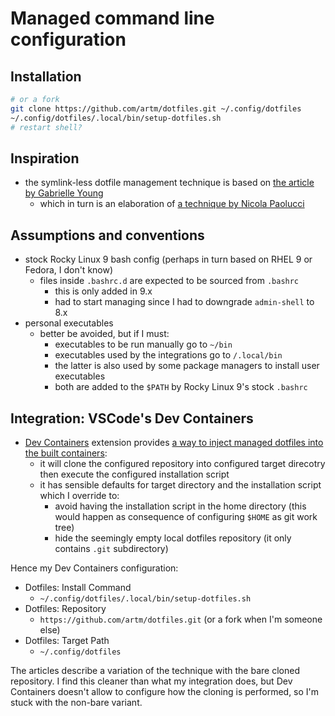 # Managed command line configuration

## Installation

```bash
# or a fork
git clone https://github.com/artm/dotfiles.git ~/.config/dotfiles
~/.config/dotfiles/.local/bin/setup-dotfiles.sh
# restart shell?
```

## Inspiration

- the symlink-less dotfile management technique is based on [the article by
  Gabrielle Young][1]
  - which in turn is an elaboration of [a technique by Nicola Paolucci][2]

## Assumptions and conventions

- stock Rocky Linux 9 bash config (perhaps in turn based on RHEL 9 or Fedora, I
  don't know)
  - files inside `.bashrc.d` are expected to be sourced from `.bashrc`
    - this is only added in 9.x
    - had to start managing since I had to downgrade `admin-shell` to 8.x
- personal executables
  - better be avoided, but if I must:
    - executables to be run manually go to `~/bin`
    - executables used by the integrations go to `/.local/bin`
    - the latter is also used by some package managers to install user
      executables
    - both are added to the `$PATH` by Rocky Linux 9's stock `.bashrc`

## Integration: VSCode's Dev Containers

- [Dev Containers][3] extension provides [a way to inject managed dotfiles into
  the built containers][4]:
  - it will clone the configured repository into configured target direcotry
    then execute the configured installation script
  - it has sensible defaults for target directory and the installation script
    which I override to:
      - avoid having the installation script in the home directory (this would
        happen as consequence of configuring `$HOME` as git work tree)
      - hide the seemingly empty local dotfiles repository (it only contains
        `.git` subdirectory)

Hence my Dev Containers configuration:

- Dotfiles: Install Command
	- `~/.config/dotfiles/.local/bin/setup-dotfiles.sh`
- Dotfiles: Repository
	- `https://github.com/artm/dotfiles.git` (or a fork when I'm someone else)
- Dotfiles: Target Path
	- `~/.config/dotfiles`

The articles describe a variation of the technique with the bare cloned
repository. I find this cleaner than what my integration does, but Dev
Containers doesn't allow to configure how the cloning is performed, so I'm stuck
with the non-bare variant.


[1]: https://www.ackama.com/what-we-think/the-best-way-to-store-your-dotfiles-a-bare-git-repository-explained/
[2]: https://www.atlassian.com/git/tutorials/dotfiles
[3]: https://code.visualstudio.com/docs/devcontainers/containers
[4]: https://code.visualstudio.com/docs/devcontainers/containers#_personalizing-with-dotfile-repositories
